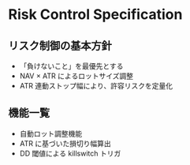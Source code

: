 # Risk Control Specification

## リスク制御の基本方針

- 「負けないこと」を最優先とする
- NAV × ATR によるロットサイズ調整
- ATR 連動ストップ幅により、許容リスクを定量化

## 機能一覧

- 自動ロット調整機能
- ATR に基づいた損切り幅算出
- DD 閾値による killswitch トリガ
